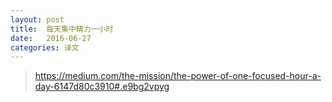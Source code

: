 ```yaml
---
layout: post
title:  每天集中精力一小时
date:   2016-06-27
categories: 译文
---
```


> https://medium.com/the-mission/the-power-of-one-focused-hour-a-day-6147d80c3910#.e9bg2vpyg